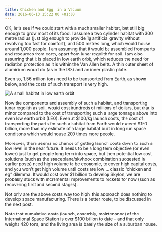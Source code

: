 ```yaml
---
title: Chicken and Egg, in a Vacuum
date: 2016-06-13 15:22:00 +01:00
---
```


OK, let’s see if we could start with a much smaller habitat, but still big enough to grow most of its food. I assume a two cylinder habitat with 300 metre radius (just big enough to provide 1g artificial gravity without revolving too fast for comfort), and 500 metres long, which would house around 1,000 people. I am assuming that it would be assembled from parts and resources from earth, apart from lunar regolith for soil. I am also assuming that it is placed in low earth orbit, which reduces the need for radiation protection as it is within the Van Allen belts. A thin outer sheet of aluminium would do (as in the ISS) and an inner plastic plate.

Even so, 1.56 million tons need to be transported from Earth, as shown below, and the costs of such transport is very high.

![A small habitat in low earth orbit](https://4.bp.blogspot.com/-p1XBkFrwktE/V17BRU_E-UI/AAAAAAAAAIU/ipKAojJQtIMG2cHA4TAV4T0GOSXZLow7wCLcB/s1600/space%2Bhabitat%2Bblog%2Bchart%2B8.jpg)

Now the components and assembly of such a habitat, and transporting lunar regolith as soil, would cost hundreds of millions of dollars, but that is minor compared to the cost of transporting such a large tonnage above into even low earth orbit (LEO).  Even at $100/kg launch costs, the cost of transporting the parts for such a habitat from Earth would exceed $150 billion, more than my estimate of a large habitat built in long run space conditions which would house 200 times more people.

Moreover, there seems no chance of getting launch costs down to such a low level in the near future.  It needs to be a long term objective (or even lower) just to get people long term into space, but then potential low cost solutions (such as the spaceplane/skyhook combination suggested in earlier posts) need high volume to be economic, to cover high capital costs, and you won’t get high volume until costs are low … classic “chicken and eg” dilemma. It would cost over $1 billion to develop Skylon, we are probably stuck with incremental improvements to rockets for now (such as recovering first and second stages).

Not only are the above costs way too high, this approach does nothing to develop space manufacturing. There is a better route, to be discussed in the next post.

Note that cumulative costs (launch, assembly, maintenance) of the International Space Station is over $100 billion to date – and that only weighs 420 tons, and the living area is barely the size of a suburban house.


